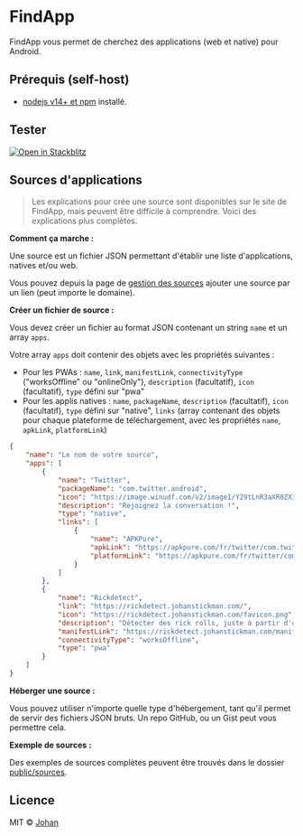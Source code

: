 # FindApp

FindApp vous permet de cherchez des applications (web et native) pour Android.


## Prérequis (self-host)

* [nodejs v14+ et npm](https://nodejs.org) installé.


## Tester

[![Open in Stackblitz](https://developer.stackblitz.com/img/open_in_stackblitz.svg)](https://stackblitz.com/github/johan-perso/findapp)


## Sources d'applications

> Les explications pour crée une source sont disponibles sur le site de FindApp, mais peuvent être difficile à comprendre. Voici des explications plus complètes.

**Comment ça marche :**

Une source est un fichier JSON permettant d'établir une liste d'applications, natives et/ou web.

Vous pouvez depuis la page de [gestion des sources](https://findapp.johanstickman.com/source) ajouter une source par un lien (peut importe le domaine).

**Créer un fichier de source :**

Vous devez créer un fichier au format JSON contenant un string `name` et un array `apps`.

Votre array `apps` doit contenir des objets avec les propriétés suivantes :

* Pour les PWAs : `name`, `link`, `manifestLink`, `connectivityType` ("worksOffline" ou "onlineOnly"), `description` (facultatif), `icon` (facultatif), `type` défini sur "pwa"
* Pour les applis natives : `name`, `packageName`, `description` (facultatif), `icon` (facultatif), `type` défini sur "native", `links` (array contenant des objets pour chaque plateforme de téléchargement, avec les propriétés `name`, `apkLink`, `platformLink`)


```json
{
	"name": "Le nom de votre source",
	"apps": [
		{
			"name": "Twitter",
			"packageName": "com.twitter.android",
			"icon": "https://image.winudf.com/v2/image1/Y29tLnR3aXR0ZXIuYW5kcm9pZF9pY29uXzE1NTU0NjI4MTJfMDI2/icon.png?w=512&fakeurl=1",
			"description": "Rejoignez la conversation !",
			"type": "native",
			"links": [
				{
					"name": "APKPure",
					"apkLink": "https://apkpure.com/fr/twitter/com.twitter.android/download?from=details",
					"platformLink": "https://apkpure.com/fr/twitter/com.twitter.android"
				}
			]
		},
		{
			"name": "Rickdetect",
			"link": "https://rickdetect.johanstickman.com/",
			"icon": "https://rickdetect.johanstickman.com/favicon.png",
			"description": "Détecter des rick rolls, juste à partir d'un lien.",
			"manifestLink": "https://rickdetect.johanstickman.com/manifest.json",
			"connectivityType": "worksOffline",
			"type": "pwa"
		}
	]
}
```

**Héberger une source :**

Vous pouvez utiliser n'importe quelle type d'hébergement, tant qu'il permet de servir des fichiers JSON bruts. Un repo GitHub, ou un Gist peut vous permettre cela.

**Exemple de sources :**

Des exemples de sources complètes peuvent être trouvés dans le dossier [public/sources](https://github.com/johan-perso/findapp/tree/main/public/sources).


## Licence

MIT © [Johan](https://johanstickman.com)
